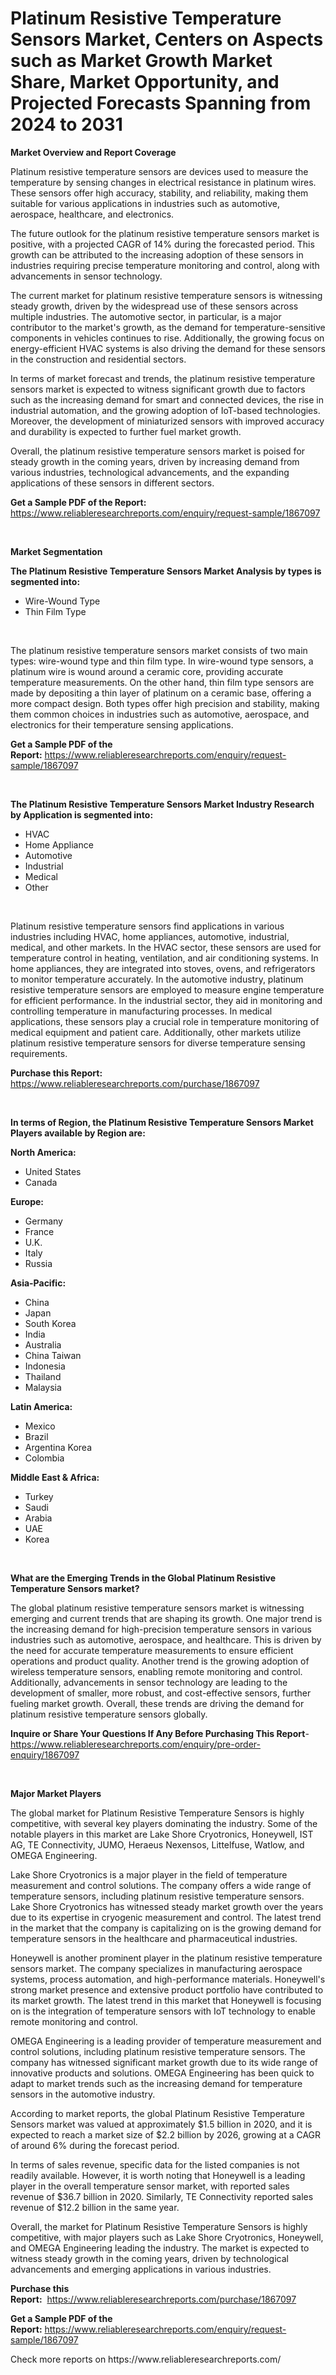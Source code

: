 <p><h1>Platinum Resistive Temperature Sensors Market, Centers on Aspects such as Market Growth Market Share, Market Opportunity, and Projected Forecasts Spanning from 2024 to 2031</h1></p><p><strong>Market Overview and Report Coverage</strong></p>
<p><p>Platinum resistive temperature sensors are devices used to measure the temperature by sensing changes in electrical resistance in platinum wires. These sensors offer high accuracy, stability, and reliability, making them suitable for various applications in industries such as automotive, aerospace, healthcare, and electronics.</p><p>The future outlook for the platinum resistive temperature sensors market is positive, with a projected CAGR of 14% during the forecasted period. This growth can be attributed to the increasing adoption of these sensors in industries requiring precise temperature monitoring and control, along with advancements in sensor technology.</p><p>The current market for platinum resistive temperature sensors is witnessing steady growth, driven by the widespread use of these sensors across multiple industries. The automotive sector, in particular, is a major contributor to the market's growth, as the demand for temperature-sensitive components in vehicles continues to rise. Additionally, the growing focus on energy-efficient HVAC systems is also driving the demand for these sensors in the construction and residential sectors.</p><p>In terms of market forecast and trends, the platinum resistive temperature sensors market is expected to witness significant growth due to factors such as the increasing demand for smart and connected devices, the rise in industrial automation, and the growing adoption of IoT-based technologies. Moreover, the development of miniaturized sensors with improved accuracy and durability is expected to further fuel market growth.</p><p>Overall, the platinum resistive temperature sensors market is poised for steady growth in the coming years, driven by increasing demand from various industries, technological advancements, and the expanding applications of these sensors in different sectors.</p></p>
<p><strong>Get a Sample PDF of the Report:</strong> <a href="https://www.reliableresearchreports.com/enquiry/request-sample/1867097">https://www.reliableresearchreports.com/enquiry/request-sample/1867097</a></p>
<p>&nbsp;</p>
<p><strong>Market Segmentation</strong></p>
<p><strong>The Platinum Resistive Temperature Sensors Market Analysis by types is segmented into:</strong></p>
<p><ul><li>Wire-Wound Type</li><li>Thin Film Type</li></ul></p>
<p>&nbsp;</p>
<p><p>The platinum resistive temperature sensors market consists of two main types: wire-wound type and thin film type. In wire-wound type sensors, a platinum wire is wound around a ceramic core, providing accurate temperature measurements. On the other hand, thin film type sensors are made by depositing a thin layer of platinum on a ceramic base, offering a more compact design. Both types offer high precision and stability, making them common choices in industries such as automotive, aerospace, and electronics for their temperature sensing applications.</p></p>
<p><strong>Get a Sample PDF of the Report:</strong>&nbsp;<a href="https://www.reliableresearchreports.com/enquiry/request-sample/1867097">https://www.reliableresearchreports.com/enquiry/request-sample/1867097</a></p>
<p>&nbsp;</p>
<p><strong>The Platinum Resistive Temperature Sensors Market Industry Research by Application is segmented into:</strong></p>
<p><ul><li>HVAC</li><li>Home Appliance</li><li>Automotive</li><li>Industrial</li><li>Medical</li><li>Other</li></ul></p>
<p>&nbsp;</p>
<p><p>Platinum resistive temperature sensors find applications in various industries including HVAC, home appliances, automotive, industrial, medical, and other markets. In the HVAC sector, these sensors are used for temperature control in heating, ventilation, and air conditioning systems. In home appliances, they are integrated into stoves, ovens, and refrigerators to monitor temperature accurately. In the automotive industry, platinum resistive temperature sensors are employed to measure engine temperature for efficient performance. In the industrial sector, they aid in monitoring and controlling temperature in manufacturing processes. In medical applications, these sensors play a crucial role in temperature monitoring of medical equipment and patient care. Additionally, other markets utilize platinum resistive temperature sensors for diverse temperature sensing requirements.</p></p>
<p><strong>Purchase this Report:</strong>&nbsp; <a href="https://www.reliableresearchreports.com/purchase/1867097">https://www.reliableresearchreports.com/purchase/1867097</a></p>
<p>&nbsp;</p>
<p><strong>In terms of Region, the Platinum Resistive Temperature Sensors Market Players available by Region are:</strong></p>
<p>
    <p> <strong> North America: </strong>
        <ul>
            <li>United States</li>
            <li>Canada</li>
        </ul>
        </p> 
    <p> <strong> Europe: </strong>
        <ul>
            <li>Germany</li>
            <li>France</li>
            <li>U.K.</li>
            <li>Italy</li>
            <li>Russia</li>
        </ul>
        </p> 
    <p> <strong> Asia-Pacific: </strong>
        <ul>
            <li>China</li>
            <li>Japan</li>
            <li>South Korea</li>
            <li>India</li>
            <li>Australia</li>
            <li>China Taiwan</li>
            <li>Indonesia</li>
            <li>Thailand</li>
            <li>Malaysia</li>
        </ul>
        </p> 
    <p> <strong> Latin America: </strong>
        <ul>
            <li>Mexico</li>
            <li>Brazil</li>
            <li>Argentina Korea</li>
            <li>Colombia</li>
        </ul>
        </p> 
    <p> <strong> Middle East & Africa: </strong>
        <ul>
            <li>Turkey</li>
            <li>Saudi</li>
            <li>Arabia</li>
            <li>UAE</li>
            <li>Korea</li>
        </ul>
    </p>
    </p>
<p>&nbsp;</p>
<p><strong>What are the Emerging Trends in the Global Platinum Resistive Temperature Sensors market?</strong></p>
<p><p>The global platinum resistive temperature sensors market is witnessing emerging and current trends that are shaping its growth. One major trend is the increasing demand for high-precision temperature sensors in various industries such as automotive, aerospace, and healthcare. This is driven by the need for accurate temperature measurements to ensure efficient operations and product quality. Another trend is the growing adoption of wireless temperature sensors, enabling remote monitoring and control. Additionally, advancements in sensor technology are leading to the development of smaller, more robust, and cost-effective sensors, further fueling market growth. Overall, these trends are driving the demand for platinum resistive temperature sensors globally.</p></p>
<p><strong>Inquire or Share Your Questions If Any Before Purchasing This Report</strong>- <a href="https://www.reliableresearchreports.com/enquiry/pre-order-enquiry/1867097">https://www.reliableresearchreports.com/enquiry/pre-order-enquiry/1867097</a></p>
<p>&nbsp;</p>
<p><strong>Major Market Players</strong></p>
<p><p>The global market for Platinum Resistive Temperature Sensors is highly competitive, with several key players dominating the industry. Some of the notable players in this market are Lake Shore Cryotronics, Honeywell, IST AG, TE Connectivity, JUMO, Heraeus Nexensos, Littelfuse, Watlow, and OMEGA Engineering.</p><p>Lake Shore Cryotronics is a major player in the field of temperature measurement and control solutions. The company offers a wide range of temperature sensors, including platinum resistive temperature sensors. Lake Shore Cryotronics has witnessed steady market growth over the years due to its expertise in cryogenic measurement and control. The latest trend in the market that the company is capitalizing on is the growing demand for temperature sensors in the healthcare and pharmaceutical industries.</p><p>Honeywell is another prominent player in the platinum resistive temperature sensors market. The company specializes in manufacturing aerospace systems, process automation, and high-performance materials. Honeywell's strong market presence and extensive product portfolio have contributed to its market growth. The latest trend in this market that Honeywell is focusing on is the integration of temperature sensors with IoT technology to enable remote monitoring and control.</p><p>OMEGA Engineering is a leading provider of temperature measurement and control solutions, including platinum resistive temperature sensors. The company has witnessed significant market growth due to its wide range of innovative products and solutions. OMEGA Engineering has been quick to adapt to market trends such as the increasing demand for temperature sensors in the automotive industry.</p><p>According to market reports, the global Platinum Resistive Temperature Sensors market was valued at approximately $1.5 billion in 2020, and it is expected to reach a market size of $2.2 billion by 2026, growing at a CAGR of around 6% during the forecast period.</p><p>In terms of sales revenue, specific data for the listed companies is not readily available. However, it is worth noting that Honeywell is a leading player in the overall temperature sensor market, with reported sales revenue of $36.7 billion in 2020. Similarly, TE Connectivity reported sales revenue of $12.2 billion in the same year.</p><p>Overall, the market for Platinum Resistive Temperature Sensors is highly competitive, with major players such as Lake Shore Cryotronics, Honeywell, and OMEGA Engineering leading the industry. The market is expected to witness steady growth in the coming years, driven by technological advancements and emerging applications in various industries.</p></p>
<p><strong>Purchase this Report:</strong>&nbsp;&nbsp;<a href="https://www.reliableresearchreports.com/purchase/1867097">https://www.reliableresearchreports.com/purchase/1867097</a></p>
<p></p>
<p><strong>Get a Sample PDF of the Report:</strong>&nbsp;<a href="https://www.reliableresearchreports.com/enquiry/request-sample/1867097">https://www.reliableresearchreports.com/enquiry/request-sample/1867097</a></p>
<p>Check more reports on https://www.reliableresearchreports.com/</p>